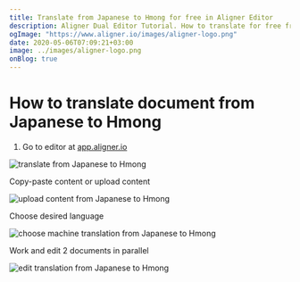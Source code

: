 ```yaml
---
title: Translate from Japanese to Hmong for free in Aligner Editor
description: Aligner Dual Editor Tutorial. How to translate for free from Japanese to Hmong. Aligner is multilingual document management platform. 
ogImage: "https://www.aligner.io/images/aligner-logo.png"
date: 2020-05-06T07:09:21+03:00
image: ../images/aligner-logo.png
onBlog: true
---
```


# How to translate document from Japanese to Hmong

1. Go to editor at [app.aligner.io](https://app.aligner.io "Aligner App web page")

![translate from Japanese to Hmong](../aligner-blank-editor.png "translate from Japanese to Hmong")

Copy-paste content or upload content

![upload content from Japanese to Hmong](../aligner-uploaded-document.png "upload content from Japanese to Hmong")

Choose desired language

![choose machine translation from Japanese to Hmong](../aligner-language-dropdown.png "choose machine translation from Japanese to Hmong")

Work and edit 2 documents in parallel

![edit translation from Japanese to Hmong](../aligner-double-sitded-editor.png "edit translation from Japanese to Hmong")

